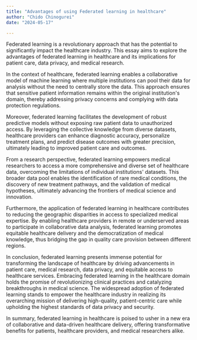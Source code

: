 ```yaml
---
title: "Advantages of using Federated learning in healthcare"
author: "Chido Chinogurei"
date: "2024-05-17"

---
```




Federated learning is a revolutionary approach that has the potential to significantly impact the healthcare industry. This essay aims to explore the advantages of federated learning in healthcare and its implications for patient care, data privacy, and medical research.

In the context of healthcare, federated learning enables a collaborative model of machine learning where multiple institutions can pool their data for analysis without the need to centrally store the data. This approach ensures that sensitive patient information remains within the original institution's domain, thereby addressing privacy concerns and complying with data protection regulations.

Moreover, federated learning facilitates the development of robust predictive models without exposing raw patient data to unauthorized access. By leveraging the collective knowledge from diverse datasets, healthcare providers can enhance diagnostic accuracy, personalize treatment plans, and predict disease outcomes with greater precision, ultimately leading to improved patient care and outcomes.

From a research perspective, federated learning empowers medical researchers to access a more comprehensive and diverse set of healthcare data, overcoming the limitations of individual institutions' datasets. This broader data pool enables the identification of rare medical conditions, the discovery of new treatment pathways, and the validation of medical hypotheses, ultimately advancing the frontiers of medical science and innovation.

Furthermore, the application of federated learning in healthcare contributes to reducing the geographic disparities in access to specialized medical expertise. By enabling healthcare providers in remote or underserved areas to participate in collaborative data analysis, federated learning promotes equitable healthcare delivery and the democratization of medical knowledge, thus bridging the gap in quality care provision between different regions.

In conclusion, federated learning presents immense potential for transforming the landscape of healthcare by driving advancements in patient care, medical research, data privacy, and equitable access to healthcare services. Embracing federated learning in the healthcare domain holds the promise of revolutionizing clinical practices and catalyzing breakthroughs in medical science. The widespread adoption of federated learning stands to empower the healthcare industry in realizing its overarching mission of delivering high-quality, patient-centric care while upholding the highest standards of data privacy and security.

In summary, federated learning in healthcare is poised to usher in a new era of collaborative and data-driven healthcare delivery, offering transformative benefits for patients, healthcare providers, and medical researchers alike.
